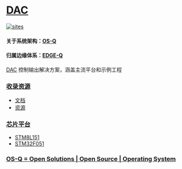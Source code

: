 ﻿# [DAC](https://github.com/OS-Q/W03) 

[![sites](http://182.61.61.133/link/resources/OSQ.png)](http://www.OS-Q.com)

#### 关于系统架构：[OS-Q](https://github.com/OS-Q)
#### 归属边缘体系：[EDGE-Q](https://github.com/EDGE-Q)

[DAC](https://github.com/OS-Q/W03) 控制输出解决方案，涵盖主流平台和示例工程

### [收录资源](https://github.com/OS-Q/W03) 

* [文档](docs/)
* [资源](src/)

### [芯片平台](https://github.com/sochub) 

* [STM8L151](https://github.com/sochub/STM8L151)
* [STM32F051](https://github.com/sochub/STM32F051)

### [OS-Q = Open Solutions | Open Source |  Operating System ](http://www.OS-Q.com)